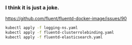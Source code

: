 ### I think it is just a joke.
https://github.com/fluent/fluentd-docker-image/issues/90
```bash
kubectl apply -f logging-ns.yaml
kubectl apply -f fluentd-clusterrolebinding.yaml
kubectl apply -f fluentd-elasticsearch.yaml
```



